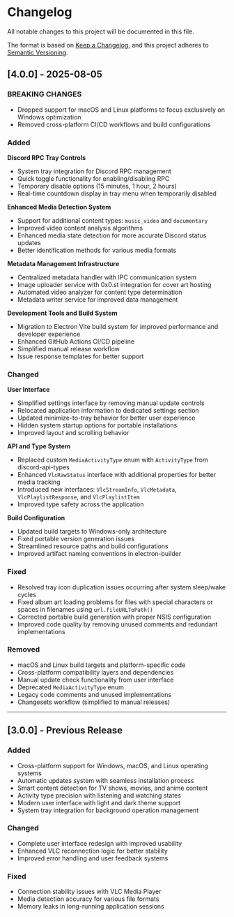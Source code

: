 # Changelog

All notable changes to this project will be documented in this file.

The format is based on [Keep a Changelog](https://keepachangelog.com/en/1.0.0/),
and this project adheres to [Semantic Versioning](https://semver.org/spec/v2.0.0.html).

## [4.0.0] - 2025-08-05

### BREAKING CHANGES

- Dropped support for macOS and Linux platforms to focus exclusively on Windows optimization
- Removed cross-platform CI/CD workflows and build configurations

### Added

**Discord RPC Tray Controls**

- System tray integration for Discord RPC management
- Quick toggle functionality for enabling/disabling RPC
- Temporary disable options (15 minutes, 1 hour, 2 hours)
- Real-time countdown display in tray menu when temporarily disabled

**Enhanced Media Detection System**

- Support for additional content types: `music_video` and `documentary`
- Improved video content analysis algorithms
- Enhanced media state detection for more accurate Discord status updates
- Better identification methods for various media formats

**Metadata Management Infrastructure**

- Centralized metadata handler with IPC communication system
- Image uploader service with 0x0.st integration for cover art hosting
- Automated video analyzer for content type determination
- Metadata writer service for improved data management

**Development Tools and Build System**

- Migration to Electron Vite build system for improved performance and developer experience
- Enhanced GitHub Actions CI/CD pipeline
- Simplified manual release workflow
- Issue response templates for better support

### Changed

**User Interface**

- Simplified settings interface by removing manual update controls
- Relocated application information to dedicated settings section
- Updated minimize-to-tray behavior for better user experience
- Hidden system startup options for portable installations
- Improved layout and scrolling behavior

**API and Type System**

- Replaced custom `MediaActivityType` enum with `ActivityType` from discord-api-types
- Enhanced `VlcRawStatus` interface with additional properties for better media tracking
- Introduced new interfaces: `VlcStreamInfo`, `VlcMetadata`, `VlcPlaylistResponse`, and `VlcPlaylistItem`
- Improved type safety across the application

**Build Configuration**

- Updated build targets to Windows-only architecture
- Fixed portable version generation issues
- Streamlined resource paths and build configurations
- Improved artifact naming conventions in electron-builder

### Fixed

- Resolved tray icon duplication issues occurring after system sleep/wake cycles
- Fixed album art loading problems for files with special characters or spaces in filenames using `url.fileURLToPath()`
- Corrected portable build generation with proper NSIS configuration
- Improved code quality by removing unused comments and redundant implementations

### Removed

- macOS and Linux build targets and platform-specific code
- Cross-platform compatibility layers and dependencies
- Manual update check functionality from user interface
- Deprecated `MediaActivityType` enum
- Legacy code comments and unused implementations
- Changesets workflow (simplified to manual releases)

---

## [3.0.0] - Previous Release

### Added

- Cross-platform support for Windows, macOS, and Linux operating systems
- Automatic updates system with seamless installation process
- Smart content detection for TV shows, movies, and anime content
- Activity type precision with listening and watching states
- Modern user interface with light and dark theme support
- System tray integration for background operation management

### Changed

- Complete user interface redesign with improved usability
- Enhanced VLC reconnection logic for better stability
- Improved error handling and user feedback systems

### Fixed

- Connection stability issues with VLC Media Player
- Media detection accuracy for various file formats
- Memory leaks in long-running application sessions
